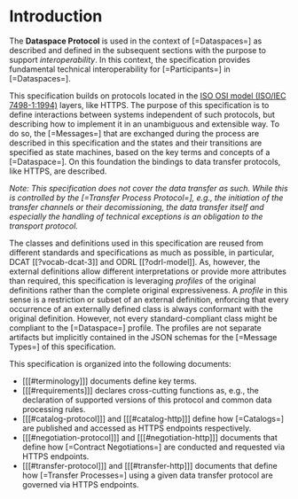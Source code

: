 # Introduction

The __Dataspace Protocol__ is used in the context of [=Dataspaces=] as described and defined in the subsequent sections with the purpose to support _interoperability_. In this context, the specification provides fundamental technical interoperability for [=Participants=] in [=Dataspaces=]. 

This specification builds on protocols located in the [ISO OSI model (ISO/IEC 7498-1:1994)](https://www.iso.org/standard/20269.html) layers, like HTTPS. The purpose of this specification is to define interactions between systems independent of such protocols, but describing how to implement it in an unambiguous and extensible way. To do so, the [=Messages=] that are exchanged during the process are described in this specification and the states and their transitions are specified as state machines, based on the key terms and concepts of a [=Dataspace=]. On this foundation the bindings to data transfer protocols, like HTTPS, are described.

_Note: This specification does not cover the data transfer as such. While this is controlled by the [=Transfer Process Protocol=], e.g., the initiation of the transfer channels or their decomissioning, the data transfer itself and especially the handling of technical exceptions is an obligation to the transport protocol._

The classes and definitions used in this specification are reused from different standards and specifications as much as possible, in particular, DCAT [[?vocab-dcat-3]] and ODRL [[?odrl-model]]. As, however, the external definitions allow different interpretations or provide more attributes than required, this specification is leveraging _profiles_ of the original definitions rather than the complete original expressiveness. A _profile_ in this sense is a restriction or subset of an external definition, enforcing that every occurrence of an externally defined class is always conformant with the original definition. However, not every standard-compliant class might be compliant to the [=Dataspace=] profile. The profiles are not separate artifacts but implicitly contained in the JSON schemas for the [=Message Types=] of this specification.

This specification is organized into the following documents:

* [[[#terminology]]] documents define key terms.
* [[[#requirements]]] declares cross-cutting functions as, e.g., the declaration of supported versions of this protocol and common data processing rules.
* [[[#catalog-protocol]]] and [[[#catalog-http]]] define how [=Catalogs=] are published and accessed as HTTPS endpoints respectively.
* [[[#negotiation-protocol]]] and [[[#negotiation-http]]] documents that define how [=Contract Negotiations=] are conducted and requested via HTTPS endpoints.
* [[[#transfer-protocol]]] and [[[#transfer-http]]] documents that define how [=Transfer Processes=] using a given data transfer protocol are governed via HTTPS endpoints.